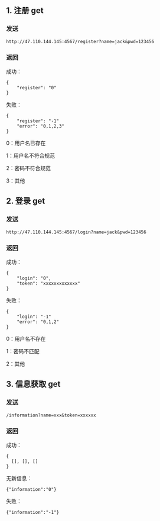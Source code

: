 ## 1. 注册 get

### 发送

```
http://47.110.144.145:4567/register?name=jack&pwd=123456
```

### 返回

成功：

```
{
    "register": "0"
}
```

失败：

```
{
	"register": "-1"
	"error": "0,1,2,3"
}
```

0：用户名已存在

1：用户名不符合规范

2：密码不符合规范

3：其他

## 2. 登录 get

### 发送

```
http://47.110.144.145:4567/login?name=jack&pwd=123456
```

### 返回

成功：

```
{
    "login": "0",
    "token": "xxxxxxxxxxxxx"
}
```

失败：

```
{
    "login": "-1"
    "error": "0,1,2"
}
```

0：用户名不存在

1：密码不匹配

2：其他

## 3. 信息获取 get

### 发送

```
/information?name=xxx&token=xxxxxx
```
### 返回  

成功：

  ```
{
    [], [], []
}
  ```
  无新信息：
  ```
{"information":"0"}
  ```
  失败：
  ```
{"information":"-1"}
  ```
